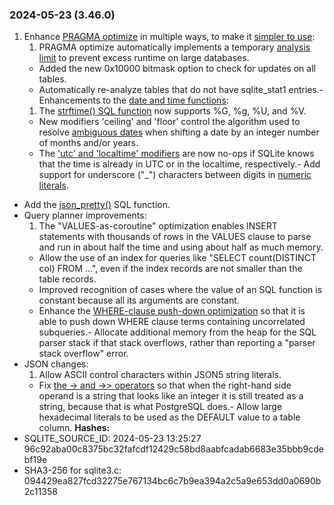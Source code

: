 ### 2024\-05\-23 (3\.46\.0\)

1. Enhance [PRAGMA optimize](pragma.html#pragma_optimize) in multiple ways, to make it
 [simpler to use](lang_analyze.html#pragopt):
	1. PRAGMA optimize automatically implements a temporary
	 [analysis limit](pragma.html#pragma_analysis_limit) to prevent excess runtime
	 on large databases.
	 - Added the new 0x10000 bitmask option to check for updates on all tables.
	 - Automatically re\-analyze tables that do not have sqlite\_stat1 entries.- Enhancements to the [date and time functions](lang_datefunc.html):
	1. The [strftime() SQL function](lang_datefunc.html#strftm) now supports %G, %g, %U, and %V.
	 - New modifiers 'ceiling' and 'floor' control the algorithm used to
	 resolve [ambiguous dates](lang_datefunc.html#dtambg) when shifting a date by an integer number
	 of months and/or years.
	 - The ['utc' and 'localtime' modifiers](lang_datefunc.html#localtime) are now no\-ops if SQLite knows
	 that the time is already in UTC or in the localtime, respectively.- Add support for underscore ("\_") characters between digits in
 [numeric literals](lang_expr.html#litvalue).
- Add the [json\_pretty()](json1.html#jpretty) SQL function.
- Query planner improvements:
	1. The "VALUES\-as\-coroutine" optimization enables INSERT statements with 
	 thousands of rows in the VALUES clause to parse and run in about half
	 the time and using about half as much memory.
	 - Allow the use of an index for queries like "SELECT count(DISTINCT col) FROM ...",
	 even if the index records are not smaller than the table records.
	 - Improved recognition of cases where the value of an SQL function is
	 constant because all its arguments are constant.
	 - Enhance the [WHERE\-clause push\-down optimization](optoverview.html#pushdown) so that it is able to
	 push down WHERE clause terms containing uncorrelated subqueries.- Allocate additional memory from the heap for the SQL parser stack if
 that stack overflows, rather than reporting a "parser stack overflow" error.
- JSON changes:
	1. Allow ASCII control characters within JSON5 string literals.
	 - Fix [the \-\> and \-\>\> operators](json1.html#jptr) so that when the right\-hand side operand is a string
	 that looks like an integer it is still treated as a string, because that is what
	 PostgreSQL does.- Allow large hexadecimal literals to be used as the DEFAULT value to a table column.
**Hashes:**
- SQLITE\_SOURCE\_ID: 2024\-05\-23 13:25:27 96c92aba00c8375bc32fafcdf12429c58bd8aabfcadab6683e35bbb9cdebf19e
- SHA3\-256 for sqlite3\.c: 094429ea827fcd32275e767134bc6c7b9ea394a2c5a9e653dd0a0690b2c11358




